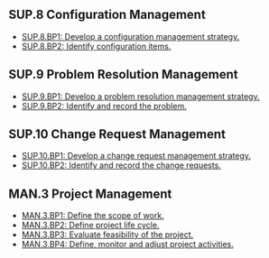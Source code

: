 SUP.8 Configuration Management
------------------------------

* [SUP.8.BP1: Develop a configuration management strategy.](minimalSPICE_spice_SUP8BP1.html)
* [SUP.8.BP2: Identify configuration items.](minimalSPICE_spice_SUP8BP2.html)

SUP.9 Problem Resolution Management
-----------------------------------

* [SUP.9.BP1: Develop a problem resolution management strategy.](minimalSPICE_spice_SUP9BP1.html)
* [SUP.9.BP2: Identify and record the problem.](minimalSPICE_spice_SUP9BP2.html)

SUP.10 Change Request Management
--------------------------------

* [SUP.10.BP1: Develop a change request management strategy.](minimalSPICE_spice_SUP10BP1.html)
* [SUP.10.BP2: Identify and record the change requests.](minimalSPICE_spice_SUP10BP2.html)

MAN.3 Project Management
------------------------

* [MAN.3.BP1: Define the scope of work.](minimalSPICE_spice_MAN3BP1.html)
* [MAN.3.BP2: Define project life cycle.](minimalSPICE_spice_MAN3BP2.html)
* [MAN.3.BP3: Evaluate feasibility of the project.](minimalSPICE_spice_MAN3BP3.html)
* [MAN.3.BP4: Define, monitor and adjust project activities.](minimalSPICE_spice_MAN3BP4.html)


